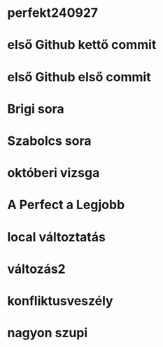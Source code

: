 # perfekt240927

# első Github kettő commit


# első Github első commit

# Brigi sora
# Szabolcs sora
# októberi vizsga 
# A Perfect a Legjobb

# local változtatás

# változás2
# konfliktusveszély

# nagyon szupi

